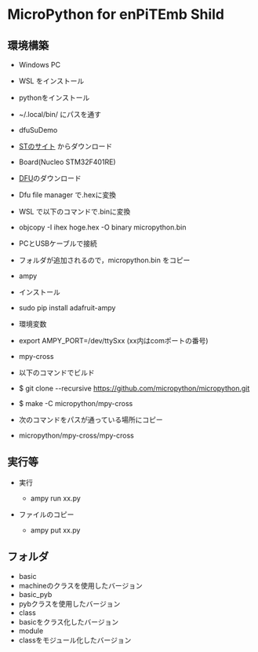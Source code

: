 # MicroPython for enPiTEmb Shild

## 環境構築

- Windows PC
 - WSL をインストール
 - pythonをインストール
 - ~/.local/bin/ にパスを通す

- dfuSuDemo
 - [STのサイト](https://www.st.com/en/development-tools/stsw-stm32080.html) からダウンロード

- Board(Nucleo STM32F401RE)
 - [DFU](https://micropython.org/download/stm32/)のダウンロード
  - Dfu file manager で.hexに変換
  - WSL で以下のコマンドで.binに変換
   - objcopy -I ihex hoge.hex -O binary micropython.bin
 - PCとUSBケーブルで接続
 - フォルダが追加されるので，micropython.bin をコピー

- ampy 
 - インストール
  - sudo pip install adafruit-ampy
 - 環境変数
  - export AMPY_PORT=/dev/ttySxx (xx内はcomポートの番号)

- mpy-cross
 - 以下のコマンドでビルド
  - $ git clone --recursive https://github.com/micropython/micropython.git
  - $ make -C micropython/mpy-cross
 - 次のコマンドをパスが通っている場所にコピー
  - micropython/mpy-cross/mpy-cross 

## 実行等

- 実行
  - ampy run xx.py

- ファイルのコピー
  - ampy put xx.py

## フォルダ

- basic
 - machineのクラスを使用したバージョン
- basic_pyb
 - pybクラスを使用したバージョン
- class
 - basicをクラス化したバージョン
- module
 - classをモジュール化したバージョン
